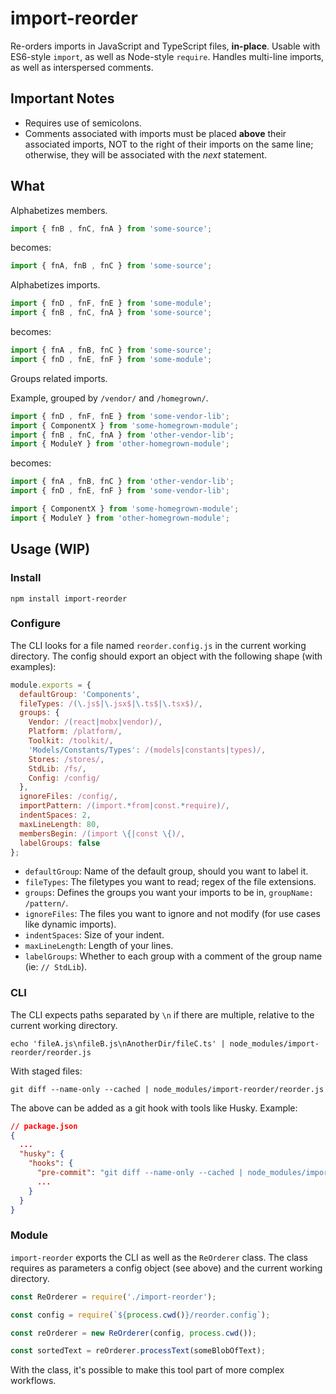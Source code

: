 # import-reorder

Re-orders imports in JavaScript and TypeScript files, **in-place**. Usable with ES6-style `import`, as well as Node-style `require`. Handles multi-line imports, as well as interspersed comments.

## Important Notes

- Requires use of semicolons.
- Comments associated with imports must be placed **above** their associated imports, NOT to the right of their imports on the same line; otherwise, they will be associated with the _next_ statement.

## What

Alphabetizes members.

```javascript
import { fnB , fnC, fnA } from 'some-source';
```

becomes:

```javascript
import { fnA, fnB , fnC } from 'some-source';
```

Alphabetizes imports.

```javascript
import { fnD , fnF, fnE } from 'some-module';
import { fnB , fnC, fnA } from 'some-source';
```

becomes:

```javascript
import { fnA , fnB, fnC } from 'some-source';
import { fnD , fnE, fnF } from 'some-module';
```

Groups related imports.

Example, grouped by `/vendor/` and `/homegrown/`.

```javascript
import { fnD , fnF, fnE } from 'some-vendor-lib';
import { ComponentX } from 'some-homegrown-module';
import { fnB , fnC, fnA } from 'other-vendor-lib';
import { ModuleY } from 'other-homegrown-module';
```

becomes:

```javascript
import { fnA , fnB, fnC } from 'other-vendor-lib';
import { fnD , fnE, fnF } from 'some-vendor-lib';

import { ComponentX } from 'some-homegrown-module';
import { ModuleY } from 'other-homegrown-module';
```

## Usage (WIP)

### Install

```shell
npm install import-reorder
```

### Configure

The CLI looks for a file named `reorder.config.js` in the current working directory. The config should export an object with the following shape (with examples):

```javascript
module.exports = {
  defaultGroup: 'Components',
  fileTypes: /(\.js$|\.jsx$|\.ts$|\.tsx$)/,
  groups: {
    Vendor: /(react|mobx|vendor)/,
    Platform: /platform/,
    Toolkit: /toolkit/,
    'Models/Constants/Types': /(models|constants|types)/,
    Stores: /stores/,
    StdLib: /fs/,
    Config: /config/
  },
  ignoreFiles: /config/,
  importPattern: /(import.*from|const.*require)/,
  indentSpaces: 2,
  maxLineLength: 80,
  membersBegin: /(import \{|const \{)/,
  labelGroups: false
};
```

- `defaultGroup`: Name of the default group, should you want to label it.
- `fileTypes`: The filetypes you want to read; regex of the file extensions.
- `groups`: Defines the groups you want your imports to be in, `groupName: /pattern/`.
- `ignoreFiles`: The files you want to ignore and not modify (for use cases like dynamic imports).
- `indentSpaces`: Size of your indent.
- `maxLineLength`: Length of your lines.
- `labelGroups`: Whether to each group with a comment of the group name (ie: `// StdLib`).

### CLI

The CLI expects paths separated by `\n` if there are multiple, relative to the current working directory.

```shell
echo 'fileA.js\nfileB.js\nAnotherDir/fileC.ts' | node_modules/import-reorder/reorder.js
```

With staged files:

```shell
git diff --name-only --cached | node_modules/import-reorder/reorder.js
```

The above can be added as a git hook with tools like Husky. Example:

```json
// package.json
{
  ...
  "husky": {
    "hooks": {
      "pre-commit": "git diff --name-only --cached | node_modules/import-reorder/reorder.js",
      ...
    }
  }
}
```

### Module

`import-reorder` exports the CLI as well as the `ReOrderer` class. The class requires as parameters a config object (see above) and the current working directory.

```javascript
const ReOrderer = require('./import-reorder');

const config = require(`${process.cwd()}/reorder.config`);

const reOrderer = new ReOrderer(config, process.cwd());

const sortedText = reOrderer.processText(someBlobOfText);
```

With the class, it's possible to make this tool part of more complex workflows.
